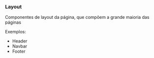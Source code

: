 ### Layout

Componentes de layout da página, que compõem a grande maioria das páginas

Exemplos:

* Header
* Navbar
* Footer
